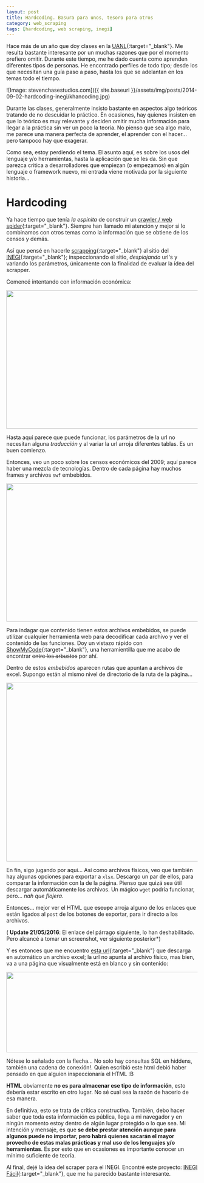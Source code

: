 ```yaml
---
layout: post
title: Hardcoding. Basura para unos, tesoro para otros
category: web_scraping
tags: [hardcoding, web scraping, inegi]
---
```


Hace más de un año que doy clases en la [UANL](http://www.uanl.mx/){:target="_blank"}. Me resulta bastante interesante por un muchas razones que por el momento prefiero omitir. Durante este tiempo, me he dado cuenta como aprenden diferentes tipos de personas. He encontrado perfiles de todo tipo; desde los que necesitan una guía paso a paso, hasta los que se adelantan en los temas todo el tiempo.

![Image: stevenchasestudios.com]({{ site.baseurl }}/assets/img/posts/2014-09-02-hardcoding-inegi/khancoding.jpg)

Durante las clases, generalmente insisto bastante en aspectos algo teóricos tratando de no descuidar lo práctico. En ocasiones, hay quienes insisten en que lo teórico es muy relevante y deciden omitir mucha información para llegar a la práctica sin ver un poco la teoría. No pienso que sea algo malo, me parece una manera perfecta de aprender, el aprender con el hacer... pero tampoco hay que exagerar.

Como sea, estoy perdiendo el tema. El asunto aquí, es sobre los usos del lenguaje y/o herramientas, hasta la aplicación que se les da. Sin que parezca critica a desarrolladores que empiezan (o empezamos) en algún lenguaje o framework nuevo, mi entrada viene motivada por la siguiente historia...

# Hardcoding

Ya hace tiempo que tenía *la espinita* de construir un [crawler / web spider](http://en.wikipedia.org/wiki/Web_crawler){:target="_blank"}. Siempre han llamado mi atención y mejor si lo combinamos con otros temas como la información que se obtiene de los censos y demás.

Así que pensé en hacerle [scrapping](http://en.wikipedia.org/wiki/Web_scraping){:target="_blank"} al sitio del [INEGI](http://www.inegi.org.mx/){:target="_blank"}; inspeccionando el sitio, *despiojando* url's y variando los parámetros, únicamente con la finalidad de evaluar la idea del scrapper.

Comencé intentando con información económica:

<a href="{{ site.baseurl }}/assets/img/posts/2014-09-02-hardcoding-inegi/inegi01.png" target="_blank"><img src="{{ site.baseUrl }}/assets/img/posts/2014-09-02-hardcoding-inegi/inegi01.png" width="600" height="365" /></a>

Hasta aquí parece que puede funcionar, los parámetros de la url no necesitan alguna *traducción* y al variar la url arroja diferentes tablas. Es un buen comienzo.

Entonces, veo un poco sobre los censos económicos del 2009; aquí parece haber una mezcla de tecnologías. Dentro de cada página hay muchos frames y archivos `swf` embebidos.

<a href="{{ site.baseUrl }}/assets/img/posts/2014-09-02-hardcoding-inegi/inegi02.png" target="_blank"><img src="{{ site.baseUrl }}/assets/img/posts/2014-09-02-hardcoding-inegi/inegi02.png" width="600" height="364" /></a>

Para indagar que contenido tienen estos archivos embebidos, se puede utilizar cualquier herramienta web para decodificar cada archivo y ver el contenido de las funciones. Doy un vistazo rápido con [ShowMyCode](http://www.showmycode.com/){:target="_blank"}, una herramientilla que me acabo de encontrar <del>entre los arbustos</del> por ahí.

Dentro de estos *embebidos* aparecen rutas que apuntan a archivos de excel. Supongo están al mismo nivel de directorio de la ruta de la página...

<a href="{{ site.baseUrl }}/assets/img/posts/2014-09-02-hardcoding-inegi/inegi03.png" target="_blank"><img src="{{ site.baseUrl }}/assets/img/posts/2014-09-02-hardcoding-inegi/inegi03.png" width="600" height="471" /></a>

En fin, sigo jugando por aqui... Así como archivos físicos, veo que también hay algunas opciones para exportar a `xlsx`. Descargo un par de ellos, para comparar la información con la de la página. Pienso que quizá sea útil descargar automáticamente los archivos. Un mágico `wget` podría funcionar, pero... *nah que flojera*.

Entonces... mejor ver el HTML que <del>escupe</del> arroja alguno de los enlaces que están ligados al `post` de los botones de exportar, para ir directo a los archivos.

( **Update 21/05/2016**: El enlace del párrago siguiente, lo han deshabilitado. Pero alcancé a tomar un screenshot, ver siguiente posterior*)

Y es entonces que me encuentro [esta url](http://www.inegi.org.mx/est/contenidos/espanol/proyectos/censos/ce2009/saic/exportar.asp?Cuadro=INEGI.+Censos+Econ%C3%B3micos+2009.+Resultados+definitivos&amp;Censo=2009&amp;Nacional=&amp;vcampo=H001A&amp;Sector=23&amp;c=17166&amp;Genera=1&amp;formato=Hoja+de+C%C3%A1lculo+Excel%28.xls%29&amp;Modelo=SCIAN&amp;Grupo=AA&amp;Municipio=01001){:target="_blank"} que descarga en automático un archivo excel; la url no apunta al archivo físico, mas bien, va a una página que visualmente está en blanco y sin contenido:

<a href="{{ site.baseUrl }}/assets/img/posts/2014-09-02-hardcoding-inegi/inegi04.png" target="_blank"><img src="{{ site.baseUrl }}/assets/img/posts/2014-09-02-hardcoding-inegi/inegi04.png" width="600" height="212" /></a>

Nótese lo señalado con la flecha... No solo hay consultas SQL en hiddens, también una cadena de conexión!. Quien escribió este html debió haber pensado en que alguien inspeccionaría el HTML :B

**HTML** obviamente **no es para almacenar ese tipo de información**, esto debería estar escrito en otro lugar. No sé cual sea la razón de hacerlo de esa manera.

En definitiva, esto se trata de crítica constructiva. También, debo hacer saber que toda esta información es pública, llega a mi navegador y en ningún momento estoy dentro de algún lugar protegido o lo que sea. Mi intención y mensaje, es que **se debe prestar atención aunque para algunos puede no importar, pero habrá quienes sacarán el mayor provecho de estas malas prácticas y mal uso de los lenguajes y/o herramientas**. Es por esto que en ocasiones es importante conocer un mínimo suficiente de teoría.

Al final, dejé la idea del scraper para el INEGI. Encontré este proyecto: [INEGI Fácil](http://inegifacil.com/){:target="_blank"}, que me ha parecido bastante interesante.
